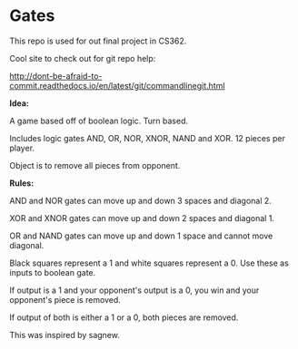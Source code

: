 # Gates

This repo is used for out final project in CS362.

Cool site to check out for git repo help:

http://dont-be-afraid-to-commit.readthedocs.io/en/latest/git/commandlinegit.html



**Idea:**

A game based off of boolean logic. Turn based.

Includes logic gates AND, OR, NOR, XNOR, NAND and XOR. 12 pieces per player.

Object is to remove all pieces from opponent.



**Rules:**

AND and NOR gates can move up and down 3 spaces and diagonal 2.

XOR and XNOR gates can move up and down 2 spaces and diagonal 1.

OR and NAND gates can move up and down 1 space and cannot move diagonal.

Black squares represent a 1 and white squares represent a 0. Use these as inputs to boolean gate.

If output is a 1 and your opponent's output is a 0, you win and your opponent's piece is removed.

If output of both is either a 1 or a 0, both pieces are removed.

This was inspired by sagnew.
